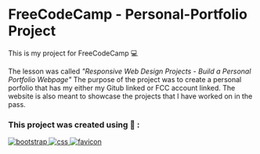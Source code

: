 # FreeCodeCamp - Personal-Portfolio Project

This is my project for FreeCodeCamp :computer:

<p>
  The lesson was called <em> "Responsive Web Design Projects - Build a Personal Portfolio Webpage"</em>
  The purpose of the project was to create a personal porfolio that has my either my Gitub linked or FCC account linked. The website is also meant to showcase the projects that I have worked on in the pass. 
  <br>
  <the site is small enough to fullfill the requirements of the project.
</p>

### This project was created using :hammer: :

<p>
  <!-- BootStrap -->
  <a href="https://getbootstrap.com/" > <img src="https://img.shields.io/badge/BootStrap-_.svg?style=for-the-badge&logo=bootstrap&color=602C50" alt="bootstrap"> </a>
  <!-- CSS -->
  <a href="https://favicon.io/" > <img src="https://img.shields.io/badge/CSS-_.svg?style=for-the-badge&logo=CSS3&color=blue" alt="css"> </a>
  <!-- HTML5 -->
	<a href="https://html.com/" > <img src="https://img.shields.io/badge/html-_.svg?style=for-the-badge&logo=HTML5&color=309bff" alt="favicon"> </a>
</p>
